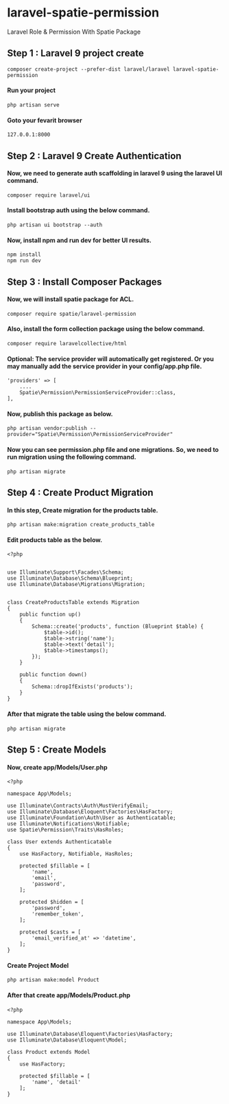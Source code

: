 # laravel-spatie-permission
Laravel Role &amp; Permission With Spatie Package

## Step 1 : Laravel 9 project create
```
composer create-project --prefer-dist laravel/laravel laravel-spatie-permission
```

#### Run your project
```
php artisan serve
```

#### Goto your fevarit browser
```
127.0.0.1:8000
```

## Step 2 : Laravel 9 Create Authentication

#### Now, we need to generate auth scaffolding in laravel 9 using the laravel UI command.
```
composer require laravel/ui
```

#### Install bootstrap auth using the below command.
```
php artisan ui bootstrap --auth
```

#### Now, install npm and run dev for better UI results. 
```
npm install
npm run dev
```

## Step 3 : Install Composer Packages

#### Now, we will install spatie package for ACL.
```
composer require spatie/laravel-permission
```

#### Also, install the form collection package using the below command.
```
composer require laravelcollective/html
```

#### Optional: The service provider will automatically get registered. Or you may manually add the service provider in your config/app.php file.
```
'providers' => [
	....
	Spatie\Permission\PermissionServiceProvider::class,
],
```

#### Now, publish this package as below.
```
php artisan vendor:publish --provider="Spatie\Permission\PermissionServiceProvider"
```

#### Now you can see permission.php file and one migrations. So, we need to run migration using the following command.
```
php artisan migrate
```

## Step 4 : Create Product Migration

#### In this step, Create migration for the products table.
```
php artisan make:migration create_products_table
```

#### Edit products table as the below.
```
<?php


use Illuminate\Support\Facades\Schema;
use Illuminate\Database\Schema\Blueprint;
use Illuminate\Database\Migrations\Migration;


class CreateProductsTable extends Migration
{
    public function up()
    {
        Schema::create('products', function (Blueprint $table) {
            $table->id();
            $table->string('name');
            $table->text('detail');
            $table->timestamps();
        });
    }

    public function down()
    {
        Schema::dropIfExists('products');
    }
}
```

#### After that migrate the table using the below command. 
```
php artisan migrate
```

## Step 5 : Create Models

#### Now, create app/Models/User.php 
```
<?php
  
namespace App\Models;
  
use Illuminate\Contracts\Auth\MustVerifyEmail;
use Illuminate\Database\Eloquent\Factories\HasFactory;
use Illuminate\Foundation\Auth\User as Authenticatable;
use Illuminate\Notifications\Notifiable;
use Spatie\Permission\Traits\HasRoles;
  
class User extends Authenticatable
{
    use HasFactory, Notifiable, HasRoles;
  
    protected $fillable = [
        'name',
        'email',
        'password',
    ];
  
    protected $hidden = [
        'password',
        'remember_token',
    ];
  
    protected $casts = [
        'email_verified_at' => 'datetime',
    ];
}
```

#### Create Project Model
```
php artisan make:model Product
```

#### After that create app/Models/Product.php
```
<?php
  
namespace App\Models;
  
use Illuminate\Database\Eloquent\Factories\HasFactory;
use Illuminate\Database\Eloquent\Model;
  
class Product extends Model
{
    use HasFactory;
  
    protected $fillable = [
        'name', 'detail'
    ];
}
```